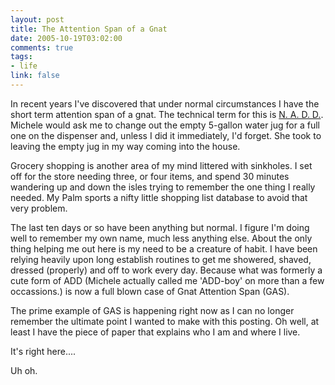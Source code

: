 ```yaml
--- 
layout: post
title: The Attention Span of a Gnat
date: 2005-10-19T03:02:00
comments: true
tags:
- life
link: false
---
```

In recent years I've discovered that under normal circumstances I have the short term attention span of a gnat. The technical term for this is <a href="http://www.randsinrepose.com/archives/2003/07/10/nadd.html" title="N.A.D.D.">N. A. D. D.</a>. Michele would ask me to change out the empty 5-gallon water jug for a full one on the dispenser and, unless I did it immediately, I'd forget. She took to leaving the empty jug in my way coming into the house.

Grocery shopping is another area of my mind littered with sinkholes. I set off for the store needing three, or four items, and spend 30 minutes wandering up and down the isles trying to remember the one thing I really needed. My Palm sports a nifty little shopping list database to avoid that very problem.

The last ten days or so have been anything but normal. I figure I'm doing well to remember my own name, much less anything else. About the only thing helping me out here is my need to be a creature of habit. I have been relying heavily upon long establish routines to get me showered, shaved, dressed (properly) and off to work every day. Because what was formerly a cute form of ADD (Michele actually called me 'ADD-boy' on more than a few occassions.) is now a full blown case of Gnat Attention Span (GAS).

The prime example of GAS is happening right now as I can no longer remember the ultimate point I wanted to make with this posting. Oh well, at least I have the piece of paper that explains who I am and where I live.

It's right here....

Uh oh.
